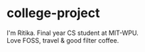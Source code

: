 # college-project
I'm Ritika. Final year CS student at MIT-WPU.  
Love FOSS, travel & good filter coffee.  


